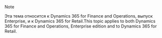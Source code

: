 > [!NOTE]
> <span data-ttu-id="238ee-101">Эта тема относится к Dynamics 365 for Finance and Operations, выпуск Enterprise, и к Dynamics 365 for Retail.</span><span class="sxs-lookup"><span data-stu-id="238ee-101">This topic applies to both Dynamics 365 for Finance and Operations, Enterprise edition and to Dynamics 365 for Retail.</span></span> 